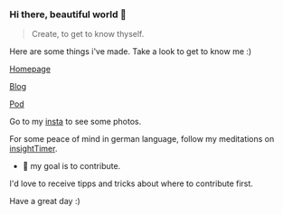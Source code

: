 ### Hi there, beautiful world 👋

> Create, to get to know thyself. 

Here are some things i've made. Take a look to get to know me :)

[Homepage](http://entdecke.jolo.media/)

[Blog](http://jolo.media/blog/)

[Pod](https://www.youtube.com/watch?v=UjJ6SzHzlDo)

Go to my [insta](https://www.instagram.com/jolo_ono/) to see some photos.

For some peace of mind in german language, follow my meditations on [insightTimer](https://insighttimer.com/jolo_ono).


- 🌱 my goal is to contribute. 

I'd love to receive tipps and tricks about where to contribute first.

Have a great day :)

<!--
**joloono/joloono** is a ✨ _special_ ✨ repository because its `README.md` (this file) appears on your GitHub profile.

Here are some ideas to get you started:

- 🔭 I’m currently working on ...
- 🌱 I’m currently learning ...
- 👯 I’m looking to collaborate on ...
- 🤔 I’m looking for help with ...
- 💬 Ask me about ...
- 📫 How to reach me: ...
- 😄 Pronouns: ...
- ⚡ Fun fact: ...
-->
